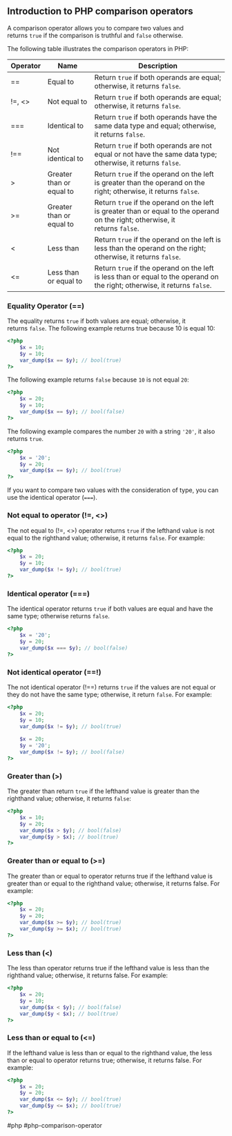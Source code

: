 
## Introduction to PHP comparison operators

A comparison operator allows you to compare two values and returns `true` if the comparison is truthful and `false` otherwise.

The following table illustrates the comparison operators in PHP:

| Operator | Name | Description |
| ---------- | ------ | ----------- |
| == | Equal to | Return `true` if both operands are equal; otherwise, it returns `false`. |
| !=, <> | Not equal to | Return `true` if both operands are equal; otherwise, it returns `false`. |
| === | Identical to | Return `true` if both operands have the same data type and equal; otherwise, it returns `false`. |
| !== | Not identical to | Return `true` if both operands are not equal or not have the same data type; otherwise, it returns `false`. |
| > | Greater than or equal to | Return `true` if the operand on the left  is greater than the operand on the right; otherwise, it returns `false`. |
| >= | Greater than or equal to | Return `true` if the operand on the left  is greater than or equal to the operand on the right; otherwise, it returns `false`. |
| < | Less than | Return `true` if the operand on the left is less than the operand on the right; otherwise, it returns `false`. |
| <= | Less than or equal to | Return `true` if the operand on the left  is less than or equal to the operand on the right; otherwise, it returns `false`. |


### Equality Operator (==)

The equality returns `true` if both values are equal; otherwise, it returns `false`. The following example returns true because 10 is equal 10:

```php
<?php 
	$x = 10; 
	$y = 10; 
	var_dump($x == $y); // bool(true)
?>
```

The following example returns `false` because `10` is not equal `20`:

```php
<?php 
	$x = 20; 
	$y = 10; 
	var_dump($x == $y); // bool(false)
?>
```

The following example compares the number `20` with a string `'20'`, it also returns `true`.

```php
<?php 
	$x = '20'; 
	$y = 20; 
	var_dump($x == $y); // bool(true)
?>
```

If you want to compare two values with the consideration of type, you can use the identical operator (`===`).

### Not equal to operator (!=, <>)

The not equal to (!=, <>) operator returns `true` if the lefthand value is not equal to the righthand value; otherwise, it returns `false`. For example:

```php
<?php
	$x = 20;
	$y = 10;
	var_dump($x != $y); // bool(true)
?>
```
### Identical operator (\=\=\=)

The identical operator returns `true` if both values are equal and have the same type; otherwise returns `false`.

```php
<?php 
	$x = '20'; 
	$y = 20; 
	var_dump($x === $y); // bool(false)
?>
```

### Not identical operator (\=\=!)

The not identical operator (!\=\=) returns `true` if the values are not equal or they do not have the same type; otherwise, it return `false`. For example:

```php
<?php 
	$x = 20; 
	$y = 10; 
	var_dump($x != $y); // bool(true) 
	
	$x = 20; 
	$y = '20'; 
	var_dump($x != $y); // bool(false)
?>
```
### Greater than (>)

The greater than return `true` if the lefthand value is greater than the righthand value; otherwise, it returns `false`:

```php
<?php 
	$x = 10; 
	$y = 20; 
	var_dump($x > $y); // bool(false) 
	var_dump($y > $x); // bool(true)
?>
```

### Greater than or equal to (>=)

The greater than or equal to operator returns true if the lefthand value is greater than or equal to the righthand value; otherwise, it returns false. For example:

```php
<?php 
	$x = 20; 
	$y = 20; 
	var_dump($x >= $y); // bool(true) 
	var_dump($y >= $x); // bool(true)
?>
```
### Less than (<)

The less than operator returns true if the lefthand value is less than the righthand value; otherwise, it returns false. For example:

```php
<?php 
	$x = 20; 
	$y = 10; 
	var_dump($x < $y); // bool(false) 
	var_dump($y < $x); // bool(true)
?>
```
### Less than or equal to (<=)

If the lefthand value is less than or equal to the righthand value, the less than or equal to operator returns true; otherwise, it returns false. For example:

```php
<?php 
	$x = 20; 
	$y = 20; 
	var_dump($x <= $y); // bool(true) 
	var_dump($y <= $x); // bool(true)
?>
```

#php #php-comparison-operator  